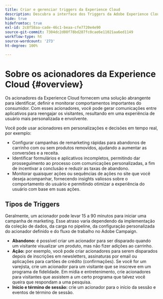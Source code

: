 ```yaml
---
title: Criar e gerenciar triggers da Experience Cloud
description: Descubra a interface dos Triggers da Adobe Experience Cloud
hide: true
hidefromtoc: true
exl-id: 2c8f58aa-cade-46c1-beaa-cfe7720e4e90
source-git-commit: 7304dc2d08f78bd287fc0cae6e11021aa6ed1149
workflow-type: ht
source-wordcount: '273'
ht-degree: 100%

---
```


# Sobre os acionadores da Experience Cloud  {#overview}

Os acionadores da Experience Cloud fornecem uma solução abrangente para identificar, definir e monitorar comportamentos importantes do consumidor. Com esses acionadores, você pode gerar comunicações entre aplicativos para reengajar os visitantes, resultando em uma experiência de usuário mais personalizada e envolvente.

Você pode usar acionadores em personalizações e decisões em tempo real, por exemplo:

* Configurar campanhas de remarketing rápidas para abandonos de carrinho com ou sem produtos removidos, ajudando a aumentar as conversões e a receita.
* Identificar formulários e aplicativos incompletos, permitindo dar prosseguimento ao processo com comunicações personalizadas, a fim de incentivar a conclusão e reduzir as taxas de abandono.
* Monitorar quaisquer ações ou sequências de ações no site que você deseja acompanhar, fornecendo insights valiosos sobre o comportamento do usuário e permitindo otimizar a experiência do usuário com base em suas ações.

## Tipos de Triggers

Geralmente, um acionador pode levar 15 a 90 minutos para iniciar uma campanha de marketing. Esse atraso varia dependendo da implementação da coleção de dados, da carga no pipeline, da configuração personalizada do acionador definido e do fluxo de trabalho no Adobe Campaign.

* **Abandono:** é possível criar um acionador para ser disparado quando um visitante visualizar um produto, mas não fizer adições ao carrinho.
* **Ação:** por exemplo, você pode criar acionadores para serem disparados depois de inscrições em newsletters, assinaturas por email ou aplicações para cartões de crédito (confirmações). Se você for um varejista, crie um acionador para um visitante que se inscreve em um programa de fidelidade. Em mídia e entretenimento, crie acionadores para visitantes que assistem a um certo programa que talvez você queira que respondam a uma pesquisa.
* **Início e término de sessão:** crie um acionador para o início da sessão e eventos de término de sessão.
